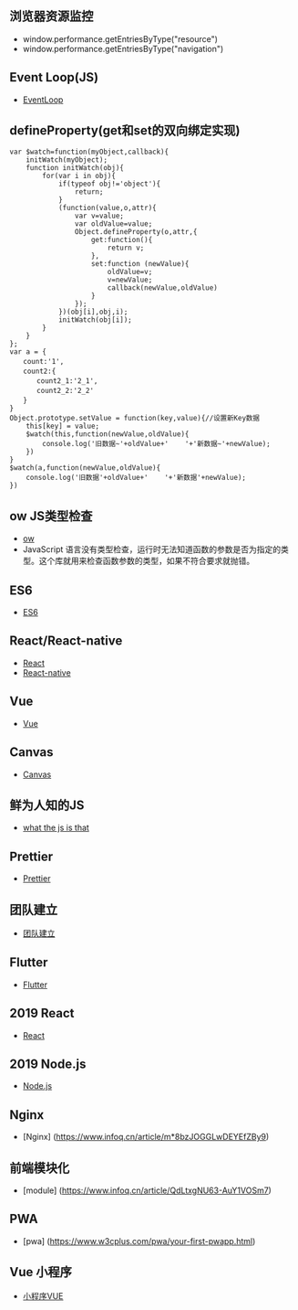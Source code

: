 ## 浏览器资源监控
- window.performance.getEntriesByType("resource")
- window.performance.getEntriesByType("navigation")
## Event Loop(JS)
- [EventLoop](https://zhuanlan.zhihu.com/p/41543963)
## defineProperty(get和set的双向绑定实现)
```
var $watch=function(myObject,callback){
    initWatch(myObject);
    function initWatch(obj){
        for(var i in obj){
            if(typeof obj!='object'){
                return;
            }
            (function(value,o,attr){
                var v=value;
                var oldValue=value;
                Object.defineProperty(o,attr,{
                    get:function(){
                        return v;
                    },
                    set:function (newValue){
                        oldValue=v;
                        v=newValue;
                        callback(newValue,oldValue)
                    }
                });
            })(obj[i],obj,i);
            initWatch(obj[i]);
        }
    }
};
var a = {
　　count:'1',
　　count2:{
　　　　count2_1:'2_1',
　　　　count2_2:'2_2'
　　}
}
Object.prototype.setValue = function(key,value){//设置新Key数据
    this[key] = value;
    $watch(this,function(newValue,oldValue){
        console.log('旧数据~'+oldValue+'    '+'新数据~'+newValue);
    })
}
$watch(a,function(newValue,oldValue){
    console.log('旧数据'+oldValue+'    '+'新数据'+newValue);
})
```
## ow JS类型检查
- [ow](https://github.com/sindresorhus/ow)
- JavaScript 语言没有类型检查，运行时无法知道函数的参数是否为指定的类型。这个库就用来检查函数参数的类型，如果不符合要求就抛错。
## ES6
- [ES6](http://es6.ruanyifeng.com/)
## React/React-native
- [React](https://reactjs.org/)
- [React-native](https://facebook.github.io/react-native/)
## Vue
- [Vue](https://cn.vuejs.org/)
## Canvas
- [Canvas](https://github.com/supperjet/H5-Animation)
## 鲜为人知的JS
- [what the js is that](https://www.infoq.cn/article/QMteVFAMMeBpDhWE-m01)
## Prettier
- [Prettier](https://www.infoq.cn/article/IzAMXQtkJv3N0rXX_G6a)
## 团队建立
- [团队建立](https://www.infoq.cn/article/2kJpJl8*CPK3UZXHm2By)
## Flutter
- [Flutter]()
## 2019 React
- [React](https://www.infoq.cn/article/AEkiVAiJf25LZmoUe_yc)
## 2019 Node.js
- [Node.js](https://www.infoq.cn/article/mXd3WWq_8fd3xoEH9zjG)
## Nginx
- [Nginx] (https://www.infoq.cn/article/m*8bzJOGGLwDEYEfZBy9)
## 前端模块化
- [module] (https://www.infoq.cn/article/QdLtxgNU63-AuY1VOSm7)
## PWA
- [pwa] (https://www.w3cplus.com/pwa/your-first-pwapp.html)
## Vue 小程序
- [小程序VUE](http://mpvue.com/mpvue/simple/)
